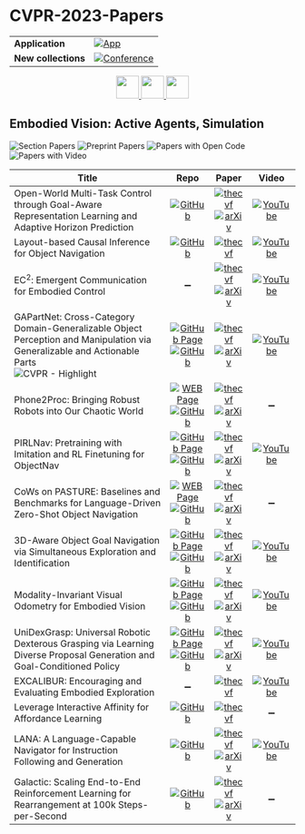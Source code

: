 # CVPR-2023-Papers

<table>
    <tr>
        <td><strong>Application</strong></td>
        <td>
            <a href="https://huggingface.co/spaces/DmitryRyumin/NewEraAI-Papers" style="float:left;">
                <img src="https://img.shields.io/badge/🤗-NewEraAI--Papers-FFD21F.svg" alt="App" />
            </a>
        </td>
    </tr>
    <tr>
        <td><strong>New collections</strong></td>
        <td>
            <a href="https://github.com/DmitryRyumin/CVPR-2023-24-Papers/blob/main/README.md">
                <img src="http://img.shields.io/badge/CVPR-2024-0073AE.svg" alt="Conference">
            </a>
        </td>
    </tr>
</table>

<div align="center">
  <a href="https://github.com/DmitryRyumin/CVPR-2023-24-Papers/blob/main/sections/2023/main/explainable-ai-for-cv.md">
    <img src="https://cdn.jsdelivr.net/gh/DmitryRyumin/NewEraAI-Papers@main/images/left.svg" width="40" alt="" />
  </a>
  <a href="https://github.com/DmitryRyumin/CVPR-2023-24-Papers/blob/main/README_2023.md">
    <img src="https://cdn.jsdelivr.net/gh/DmitryRyumin/NewEraAI-Papers@main/images/home.svg" width="40" alt="" />
  </a>
  <a href="https://github.com/DmitryRyumin/CVPR-2023-24-Papers/blob/main/sections/2023/main/document-analysis-and-understanding.md">
    <img src="https://cdn.jsdelivr.net/gh/DmitryRyumin/NewEraAI-Papers@main/images/right.svg" width="40" alt="" />
  </a>
</div>

## Embodied Vision: Active Agents, Simulation

![Section Papers](https://img.shields.io/badge/Section%20Papers-14-42BA16) ![Preprint Papers](https://img.shields.io/badge/Preprint%20Papers-11-b31b1b) ![Papers with Open Code](https://img.shields.io/badge/Papers%20with%20Open%20Code-12-1D7FBF) ![Papers with Video](https://img.shields.io/badge/Papers%20with%20Video-10-FF0000)

| **Title** | **Repo** | **Paper** | **Video** |
|-----------|:--------:|:---------:|:---------:|
| Open-World Multi-Task Control through Goal-Aware Representation Learning and Adaptive Horizon Prediction | [![GitHub](https://img.shields.io/github/stars/CraftJarvis/MC-Controller?style=flat)](https://github.com/CraftJarvis/MC-Controller) | [![thecvf](https://img.shields.io/badge/pdf-thecvf-7395C5.svg)](https://openaccess.thecvf.com/content/CVPR2023/papers/Cai_Open-World_Multi-Task_Control_Through_Goal-Aware_Representation_Learning_and_Adaptive_Horizon_CVPR_2023_paper.pdf) <br /> [![arXiv](https://img.shields.io/badge/arXiv-2301.10034-b31b1b.svg)](https://arxiv.org/abs/2301.10034) | [![YouTube](https://img.shields.io/badge/YouTube-%23FF0000.svg?style=for-the-badge&logo=YouTube&logoColor=white)](https://www.youtube.com/watch?v=MRjBzRVTGAs) |
| Layout-based Causal Inference for Object Navigation | [![GitHub](https://img.shields.io/github/stars/sx-zhang/Layout-based-sTDE?style=flat)](https://github.com/sx-zhang/Layout-based-sTDE) | [![thecvf](https://img.shields.io/badge/pdf-thecvf-7395C5.svg)](https://openaccess.thecvf.com/content/CVPR2023/papers/Zhang_Layout-Based_Causal_Inference_for_Object_Navigation_CVPR_2023_paper.pdf) | [![YouTube](https://img.shields.io/badge/YouTube-%23FF0000.svg?style=for-the-badge&logo=YouTube&logoColor=white)](https://www.youtube.com/watch?v=LrWJnxjt1go) |
| EC<sup>2</sup>: Emergent Communication for Embodied Control | :heavy_minus_sign: | [![thecvf](https://img.shields.io/badge/pdf-thecvf-7395C5.svg)](https://openaccess.thecvf.com/content/CVPR2023/papers/Mu_EC2_Emergent_Communication_for_Embodied_Control_CVPR_2023_paper.pdf) <br /> [![arXiv](https://img.shields.io/badge/arXiv-2304.09448-b31b1b.svg)](https://arxiv.org/abs/2304.09448) | [![YouTube](https://img.shields.io/badge/YouTube-%23FF0000.svg?style=for-the-badge&logo=YouTube&logoColor=white)](https://www.youtube.com/watch?v=tiUvQnQtJh8) |
| GAPartNet: Cross-Category Domain-Generalizable Object Perception and Manipulation via Generalizable and Actionable Parts <br /> ![CVPR - Highlight](https://img.shields.io/badge/CVPR-Highlight-FFFF00) | [![GitHub Page](https://img.shields.io/badge/GitHub-Page-159957.svg)](https://pku-epic.github.io/GAPartNet/) <br /> [![GitHub](https://img.shields.io/github/stars/PKU-EPIC/GAPartNet?style=flat)](https://github.com/PKU-EPIC/GAPartNet) | [![thecvf](https://img.shields.io/badge/pdf-thecvf-7395C5.svg)](https://openaccess.thecvf.com/content/CVPR2023/papers/Geng_GAPartNet_Cross-Category_Domain-Generalizable_Object_Perception_and_Manipulation_via_Generalizable_and_CVPR_2023_paper.pdf) <br /> [![arXiv](https://img.shields.io/badge/arXiv-2211.05272-b31b1b.svg)](https://arxiv.org/abs/2211.05272) | [![YouTube](https://img.shields.io/badge/YouTube-%23FF0000.svg?style=for-the-badge&logo=YouTube&logoColor=white)](https://www.youtube.com/watch?v=cgVFAydWpdk) |
| Phone2Proc: Bringing Robust Robots into Our Chaotic World | [![WEB Page](https://img.shields.io/badge/WEB-Page-159957.svg)](https://allenai.org/project/phone2proc/home) <br /> [![GitHub](https://img.shields.io/github/stars/allenai/phone2proc?style=flat)](https://github.com/allenai/phone2proc) | [![thecvf](https://img.shields.io/badge/pdf-thecvf-7395C5.svg)](https://openaccess.thecvf.com/content/CVPR2023/papers/Deitke_Phone2Proc_Bringing_Robust_Robots_Into_Our_Chaotic_World_CVPR_2023_paper.pdf) <br /> [![arXiv](https://img.shields.io/badge/arXiv-2212.04819-b31b1b.svg)](https://arxiv.org/abs/2212.04819) | :heavy_minus_sign: |
| PIRLNav: Pretraining with Imitation and RL Finetuning for ObjectNav | [![GitHub Page](https://img.shields.io/badge/GitHub-Page-159957.svg)](https://ram81.github.io/projects/pirlnav) <br /> [![GitHub](https://img.shields.io/github/stars/Ram81/pirlnav?style=flat)](https://github.com/Ram81/pirlnav) | [![thecvf](https://img.shields.io/badge/pdf-thecvf-7395C5.svg)](https://openaccess.thecvf.com/content/CVPR2023/papers/Ramrakhya_PIRLNav_Pretraining_With_Imitation_and_RL_Finetuning_for_ObjectNav_CVPR_2023_paper.pdf) <br /> [![arXiv](https://img.shields.io/badge/arXiv-2301.07302-b31b1b.svg)](https://arxiv.org/abs/2301.07302) | [![YouTube](https://img.shields.io/badge/YouTube-%23FF0000.svg?style=for-the-badge&logo=YouTube&logoColor=white)](https://www.youtube.com/watch?v=63C9wpnFrCg) |
| CoWs on PASTURE: Baselines and Benchmarks for Language-Driven Zero-Shot Object Navigation | [![WEB Page](https://img.shields.io/badge/WEB-Page-159957.svg)](https://cow.cs.columbia.edu/) <br /> [![GitHub](https://img.shields.io/github/stars/real-stanford/cow?style=flat)](https://github.com/real-stanford/cow) | [![thecvf](https://img.shields.io/badge/pdf-thecvf-7395C5.svg)](https://openaccess.thecvf.com/content/CVPR2023/papers/Gadre_CoWs_on_Pasture_Baselines_and_Benchmarks_for_Language-Driven_Zero-Shot_Object_CVPR_2023_paper.pdf) <br /> [![arXiv](https://img.shields.io/badge/arXiv-2203.10421-b31b1b.svg)](https://arxiv.org/abs/2203.10421) | :heavy_minus_sign: |
| 3D-Aware Object Goal Navigation via Simultaneous Exploration and Identification | [![GitHub Page](https://img.shields.io/badge/GitHub-Page-159957.svg)](https://pku-epic.github.io/3D-Aware-ObjectNav/) <br /> [![GitHub](https://img.shields.io/github/stars/jzhzhang/3DAwareNav?style=flat)](https://github.com/jzhzhang/3DAwareNav) | [![thecvf](https://img.shields.io/badge/pdf-thecvf-7395C5.svg)](https://openaccess.thecvf.com/content/CVPR2023/papers/Zhang_3D-Aware_Object_Goal_Navigation_via_Simultaneous_Exploration_and_Identification_CVPR_2023_paper.pdf) <br /> [![arXiv](https://img.shields.io/badge/arXiv-2212.00338-b31b1b.svg)](https://arxiv.org/abs/2212.00338) | [![YouTube](https://img.shields.io/badge/YouTube-%23FF0000.svg?style=for-the-badge&logo=YouTube&logoColor=white)](https://www.youtube.com/watch?v=-50kIfOYTBM) |
| Modality-Invariant Visual Odometry for Embodied Vision | [![GitHub Page](https://img.shields.io/badge/GitHub-Page-159957.svg)](https://memmelma.github.io/vot/) <br /> [![GitHub](https://img.shields.io/github/stars/memmelma/VO-Transformer?style=flat)](https://github.com/memmelma/VO-Transformer) | [![thecvf](https://img.shields.io/badge/pdf-thecvf-7395C5.svg)](https://openaccess.thecvf.com/content/CVPR2023/papers/Memmel_Modality-Invariant_Visual_Odometry_for_Embodied_Vision_CVPR_2023_paper.pdf) <br /> [![arXiv](https://img.shields.io/badge/arXiv-2305.00348-b31b1b.svg)](https://arxiv.org/abs/2305.00348) | [![YouTube](https://img.shields.io/badge/YouTube-%23FF0000.svg?style=for-the-badge&logo=YouTube&logoColor=white)](https://www.youtube.com/watch?v=kZCmdHhLkP4) |
| UniDexGrasp: Universal Robotic Dexterous Grasping via Learning Diverse Proposal Generation and Goal-Conditioned Policy | [![GitHub Page](https://img.shields.io/badge/GitHub-Page-159957.svg)](https://pku-epic.github.io/UniDexGrasp/) <br /> [![GitHub](https://img.shields.io/github/stars/PKU-EPIC/UniDexGrasp?style=flat)](https://github.com/PKU-EPIC/UniDexGrasp) | [![thecvf](https://img.shields.io/badge/pdf-thecvf-7395C5.svg)](https://openaccess.thecvf.com/content/CVPR2023/papers/Xu_UniDexGrasp_Universal_Robotic_Dexterous_Grasping_via_Learning_Diverse_Proposal_Generation_CVPR_2023_paper.pdf) <br /> [![arXiv](https://img.shields.io/badge/arXiv-2303.00938-b31b1b.svg)](https://arxiv.org/abs/2303.00938) | [![YouTube](https://img.shields.io/badge/YouTube-%23FF0000.svg?style=for-the-badge&logo=YouTube&logoColor=white)](https://www.youtube.com/watch?v=HR2JqApZKBs) |
| EXCALIBUR: Encouraging and Evaluating Embodied Exploration | :heavy_minus_sign: | [![thecvf](https://img.shields.io/badge/pdf-thecvf-7395C5.svg)](https://openaccess.thecvf.com/content/CVPR2023/papers/Zhu_EXCALIBUR_Encouraging_and_Evaluating_Embodied_Exploration_CVPR_2023_paper.pdf) | [![YouTube](https://img.shields.io/badge/YouTube-%23FF0000.svg?style=for-the-badge&logo=YouTube&logoColor=white)](https://www.youtube.com/watch?v=SboNjVuIUJA) |
| Leverage Interactive Affinity for Affordance Learning | [![GitHub](https://img.shields.io/github/stars/lhc1224/PIAL-Net?style=flat)](https://github.com/lhc1224/PIAL-Net) | [![thecvf](https://img.shields.io/badge/pdf-thecvf-7395C5.svg)](https://openaccess.thecvf.com/content/CVPR2023/papers/Luo_Leverage_Interactive_Affinity_for_Affordance_Learning_CVPR_2023_paper.pdf) | :heavy_minus_sign: |
| LANA: A Language-Capable Navigator for Instruction Following and Generation | [![GitHub](https://img.shields.io/github/stars/wxh1996/LANA-VLN?style=flat)](https://github.com/wxh1996/LANA-VLN) | [![thecvf](https://img.shields.io/badge/pdf-thecvf-7395C5.svg)](https://openaccess.thecvf.com/content/CVPR2023/papers/Wang_LANA_A_Language-Capable_Navigator_for_Instruction_Following_and_Generation_CVPR_2023_paper.pdf) <br /> [![arXiv](https://img.shields.io/badge/arXiv-2303.08409-b31b1b.svg)](https://arxiv.org/abs/2303.08409) | [![YouTube](https://img.shields.io/badge/YouTube-%23FF0000.svg?style=for-the-badge&logo=YouTube&logoColor=white)](https://www.youtube.com/watch?v=BurKOFn-78g) |
| Galactic: Scaling End-to-End Reinforcement Learning for Rearrangement at 100k Steps-per-Second | [![GitHub](https://img.shields.io/github/stars/facebookresearch/galactic?style=flat)](https://github.com/facebookresearch/galactic) | [![thecvf](https://img.shields.io/badge/pdf-thecvf-7395C5.svg)](https://openaccess.thecvf.com/content/CVPR2023/papers/Berges_Galactic_Scaling_End-to-End_Reinforcement_Learning_for_Rearrangement_at_100k_Steps-per-Second_CVPR_2023_paper.pdf) <br /> [![arXiv](https://img.shields.io/badge/arXiv-2306.07552-b31b1b.svg)](https://arxiv.org/abs/2306.07552) | :heavy_minus_sign: |
